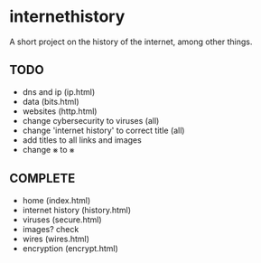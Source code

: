 # internethistory
A short project on the history of the internet, among other things.

## TODO
- dns and ip (ip.html)
- data (bits.html)
- websites (http.html)
- change cybersecurity to viruses (all)
- change 'internet history' to correct title (all)
- add titles to all links and images
- change ⨳ to &smashp;


## COMPLETE
- home (index.html)
- internet history (history.html)
- viruses (secure.html)
- images? check
- wires (wires.html) 
- encryption (encrypt.html)
